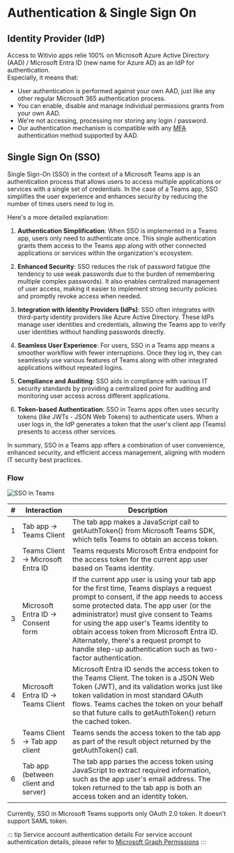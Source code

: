 # Authentication & Single Sign On

## Identity Provider (IdP)
Access to Witivio apps relie 100% on Microsoft Azure Active Directory (AAD) / Microsoft Entra ID (new name for Azure AD) as an IdP for authentication.  
Especially, it means that:
- User authentication is performed against your own AAD, just like any other regular Microsoft 365 authentication process.
- You can enable, disable and manage individual permissions grants from your own AAD.
- We're not accessing, processing nor storing any login / password.
- Our authentication mechanism is compatible with any [MFA](https://en.wikipedia.org/wiki/Multi-factor_authentication) authentication method supported by AAD.

## Single Sign On (SSO)

Single Sign-On (SSO) in the context of a Microsoft Teams app is an authentication process that allows users to access multiple applications or services with a single set of credentials. In the case of a Teams app, SSO simplifies the user experience and enhances security by reducing the number of times users need to log in.

Here's a more detailed explanation:

1. **Authentication Simplification**: When SSO is implemented in a Teams app, users only need to authenticate once. This single authentication grants them access to the Teams app along with other connected applications or services within the organization's ecosystem.

2. **Enhanced Security**: SSO reduces the risk of password fatigue (the tendency to use weak passwords due to the burden of remembering multiple complex passwords). It also enables centralized management of user access, making it easier to implement strong security policies and promptly revoke access when needed.

3. **Integration with Identity Providers (IdPs)**: SSO often integrates with third-party identity providers like Azure Active Directory. These IdPs manage user identities and credentials, allowing the Teams app to verify user identities without handling passwords directly.

4. **Seamless User Experience**: For users, SSO in a Teams app means a smoother workflow with fewer interruptions. Once they log in, they can seamlessly use various features of Teams along with other integrated applications without repeated logins.

5. **Compliance and Auditing**: SSO aids in compliance with various IT security standards by providing a centralized point for auditing and monitoring user access across different applications.

6. **Token-based Authentication**: SSO in Teams apps often uses security tokens (like JWTs - JSON Web Tokens) to authenticate users. When a user logs in, the IdP generates a token that the user's client app (Teams) presents to access other services.

In summary, SSO in a Teams app offers a combination of user convenience, enhanced security, and efficient access management, aligning with modern IT security best practices.

### Flow

![SSO in Teams](https://learn.microsoft.com/en-us/microsoftteams/platform/assets/images/authentication/teams-sso-tabs/sso-runtime-seqd.png)

| #  | Interaction                           | Description                                                                                                                                                                                                                                                      |
|----|---------------------------------------|------------------------------------------------------------------------------------------------------------------------------------------------------------------------------------------------------------------------------------------------------------------|
| 1  | Tab app → Teams Client                | The tab app makes a JavaScript call to getAuthToken() from Microsoft Teams SDK, which tells Teams to obtain an access token.                                                                                                                                                              |
| 2  | Teams Client → Microsoft Entra ID     | Teams requests Microsoft Entra endpoint for the access token for the current app user based on Teams identity.                                                                                                                                                   |
| 3  | Microsoft Entra ID → Consent form     | If the current app user is using your tab app for the first time, Teams displays a request prompt to consent, if the app needs to access some protected data. The app user (or the administrator) must give consent to Teams for using the app user's Teams identity to obtain access token from Microsoft Entra ID. Alternately, there's a request prompt to handle step-up authentication such as two-factor authentication. |
| 4  | Microsoft Entra ID → Teams Client     | Microsoft Entra ID sends the access token to the Teams Client. The token is a JSON Web Token (JWT), and its validation works just like token validation in most standard OAuth flows. Teams caches the token on your behalf so that future calls to getAuthToken() return the cached token. |
| 5  | Teams Client → Tab app client         | Teams sends the access token to the tab app as part of the result object returned by the getAuthToken() call.                                                                                                                                                    |
| 6  | Tab app (between client and server)   | The tab app parses the access token using JavaScript to extract required information, such as the app user's email address. The token returned to the tab app is both an access token and an identity token.                                                     |

Currently, SSO in Microsoft Teams supports only OAuth 2.0 token. It doesn't support SAML token.


::: tip Service account authentication details 
For service account authentication details, please refer to [Microsoft Graph Permissions](./apppermissions)
:::

<Classification label="public" />
<Hubspot />
